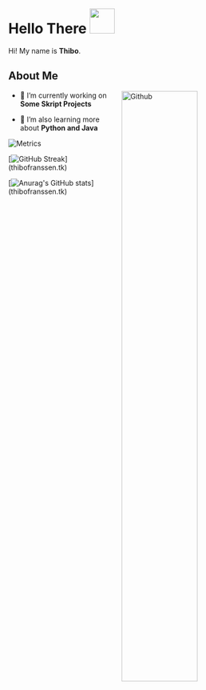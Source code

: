 <h1> Hello There <img src = "https://raw.githubusercontent.com/MartinHeinz/MartinHeinz/master/wave.gif" width = 50px> </h1>
<p align='center'>

</p>
<div size='20px'> Hi! My name is <strong>Thibo</strong>.
</div>

<h2> About Me</h2>

<img width="55%" align="right" alt="Github" src="https://raw.githubusercontent.com/onimur/.github/master/.resources/git-header.svg" />


- 🔭 I’m currently working on **Some Skript Projects**

- 🌱 I’m also learning more about **Python and Java**

![Metrics](https://metrics.lecoq.io/ThiboIsWeird?template=terminal&base.header=0&base.activity=0&base.repositories=0&base.metadata=0&languages=1&languages.limit=8&languages.colors=github&languages.threshold=0%25&config.timezone=America%2FToronto)

 [![GitHub Streak](http://github-readme-streak-stats.herokuapp.com?user=ThiboIsWeird&theme=monokai)] (thibofranssen.tk)
 
 
[![Anurag's GitHub stats](https://github-readme-stats.vercel.app/api?username=ThiboIsWeird&count_private=true&show_icons=true&theme=monokai&include_all_commits=true)] (thibofranssen.tk)
